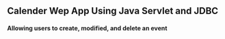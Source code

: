 ## Calender Wep App Using Java Servlet and JDBC  ##
#### Allowing users to create, modified, and delete an event   ####